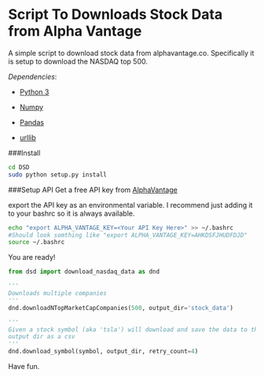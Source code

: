 # Script To Downloads Stock Data from Alpha Vantage

A simple script to download stock data from alphavantage.co. Specifically it is setup to download the NASDAQ top 500. 


*Dependencies*:

  * [Python 3](https://www.python.org/download/releases/3.0/)

  * [Numpy](http://www.numpy.org/)

  * [Pandas](https://pandas.pydata.org/)
  
  * [urllib](https://docs.python.org/3/library/urllib.html)
  
###Install
```bash
cd DSD
sudo python setup.py install
```
###Setup API
Get a free API key from [AlphaVantage](https://www.alphavantage.co/support/#api-key)

export the API key as an environmental variable. I recommend just adding it to your bashrc so it is always available.

``` bash
echo "export ALPHA_VANTAGE_KEY=<Your API Key Here>" >> ~/.bashrc
#Should look somthing like "export ALPHA_VANTAGE_KEY=AHKDSFJHUDFDJD"
source ~/.bashrc
```

You are ready!

```python
from dsd import download_nasdaq_data as dnd

'''
Downloads multiple companies
'''
dnd.downloadNTopMarketCapCompanies(500, output_dir='stock_data')

'''
Given a stock symbol (aka 'tsla') will download and save the data to the
output dir as a csv 
'''
dnd.download_symbol(symbol, output_dir, retry_count=4)
```

Have fun.
